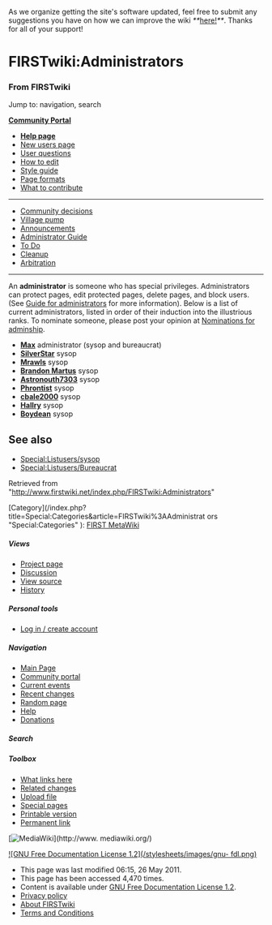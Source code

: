 As we organize getting the site's software updated, feel free to submit any
suggestions you have on how we can improve the wiki
_**_[here!](/index.php/User:Hallry/Suggestions "User:Hallry/Suggestions"
)_**_. Thanks for all of your support!

# FIRSTwiki:Administrators

### From FIRSTwiki

Jump to: navigation, search

**[Community Portal](/index.php/FIRSTwiki:Community_portal "FIRSTwiki:Community portal" )**

  * **[Help page](/index.php/FIRSTwiki:Help "FIRSTwiki:Help" )**
  * [New users page](/index.php/FIRSTwiki:New_users_page "FIRSTwiki:New users page" )
  * [User questions](/index.php/FIRSTwiki:User_questions "FIRSTwiki:User questions" )
  * [How to edit](/index.php/FIRSTwiki:How_does_one_edit_a_page "FIRSTwiki:How does one edit a page" )
  * [Style guide](/index.php/FIRSTwiki:Style_guide "FIRSTwiki:Style guide" )
  * [Page formats](/index.php/FIRSTwiki:Page_formats "FIRSTwiki:Page formats" )
  * [What to contribute](/index.php/FIRSTwiki:What_to_contribute "FIRSTwiki:What to contribute" )

* * *

  * [Community decisions](/index.php/FIRSTwiki:Community_decisions "FIRSTwiki:Community decisions" )
  * [Village pump](/index.php/FIRSTwiki:Village_pump "FIRSTwiki:Village pump" )
  * [Announcements](/index.php/FIRSTwiki:Announcements "FIRSTwiki:Announcements" )
  * [Administrator Guide](/index.php/FIRSTwiki:Guide_for_administrators "FIRSTwiki:Guide for administrators" )
  * [To Do](/index.php/FIRSTwiki:To_Do "FIRSTwiki:To Do" )
  * [Cleanup](/index.php/FIRSTwiki:Cleanup "FIRSTwiki:Cleanup" )
  * [Arbitration](/index.php/FIRSTwiki:Arbitration "FIRSTwiki:Arbitration" )  
---  
  
  
An **administrator** is someone who has special privileges. Administrators can
protect pages, edit protected pages, delete pages, and block users. (See
[Guide for administrators](/index.php/FIRSTwiki:Guide_for_administrators
"FIRSTwiki:Guide for administrators" ) for more information). Below is a list
of current administrators, listed in order of their induction into the
illustrious ranks. To nominate someone, please post your opinion at
[Nominations for adminship](/index.php/FIRSTwiki:Nominations_for_adminship
"FIRSTwiki:Nominations for adminship" ).

  * **[Max](/index.php/User:Max "User:Max" )** administrator (sysop and bureaucrat) 
  * **[SilverStar](/index.php/User:SilverStar "User:SilverStar" )** sysop 
  * **[Mrawls](/index.php/User:Mrawls "User:Mrawls" )** sysop 
  * **[Brandon Martus](/index.php/User:Brandon_Martus "User:Brandon Martus" )** sysop 
  * **[Astronouth7303](/index.php/User:Astronouth7303 "User:Astronouth7303" )** sysop 
  * **[Phrontist](/index.php/User:Phrontist "User:Phrontist" )** sysop 
  * **[cbale2000](/index.php/User:Cbale2000 "User:Cbale2000" )** sysop 
  * **[Hallry](/index.php/User:Hallry "User:Hallry" )** sysop 
  * **[Boydean](/index.php/User:Boydean "User:Boydean" )** sysop 

##  See also

  * [Special:Listusers/sysop](/index.php/Special:Listusers/sysop "Special:Listusers/sysop" )
  * [Special:Listusers/Bureaucrat](/index.php/Special:Listusers/Bureaucrat "Special:Listusers/Bureaucrat" )

Retrieved from "<http://www.firstwiki.net/index.php/FIRSTwiki:Administrators>"

[Category](/index.php?title=Special:Categories&article=FIRSTwiki%3AAdministrat
ors "Special:Categories" ): [FIRST
MetaWiki](/index.php/Category:FIRST_MetaWiki "Category:FIRST MetaWiki" )

##### Views

  * [Project page](/index.php/FIRSTwiki:Administrators)
  * [Discussion](/index.php/FIRSTwiki_talk:Administrators)
  * [View source](/index.php?title=FIRSTwiki:Administrators&action=edit)
  * [History](/index.php?title=FIRSTwiki:Administrators&action=history)

##### Personal tools

  * [Log in / create account](/index.php?title=Special:Userlogin&returnto=FIRSTwiki:Administrators)

[](/index.php/Main_Page "Main Page" )

##### Navigation

  * [Main Page](/index.php/Main_Page)
  * [Community portal](/index.php/FIRSTwiki:Community_portal)
  * [Current events](/index.php/Current_events)
  * [Recent changes](/index.php/Special:Recentchanges)
  * [Random page](/index.php/Special:Random)
  * [Help](/index.php/FIRSTwiki:Help)
  * [Donations](/index.php/FIRSTwiki:Site_support)

##### Search



##### Toolbox

  * [What links here](/index.php/Special:Whatlinkshere/FIRSTwiki:Administrators)
  * [Related changes](/index.php/Special:Recentchangeslinked/FIRSTwiki:Administrators)
  * [Upload file](/index.php/Special:Upload)
  * [Special pages](/index.php/Special:Specialpages)
  * [Printable version](/index.php?title=FIRSTwiki:Administrators&printable=yes)
  * [Permanent link](/index.php?title=FIRSTwiki:Administrators&oldid=79519)

[![MediaWiki](/skins/common/images/poweredby_mediawiki_88x31.png)](http://www.
mediawiki.org/)

[![GNU Free Documentation License 1.2](/stylesheets/images/gnu-
fdl.png)](http://www.gnu.org/copyleft/fdl.html)

  * This page was last modified 06:15, 26 May 2011.
  * This page has been accessed 4,470 times.
  * Content is available under [GNU Free Documentation License 1.2](http://www.gnu.org/copyleft/fdl.html "http://www.gnu.org/copyleft/fdl.html" ).
  * [Privacy policy](/index.php/FIRSTwiki:Privacy_policy "FIRSTwiki:Privacy policy" )
  * [About FIRSTwiki](/index.php/FIRSTwiki:About "FIRSTwiki:About" )
  * [Terms and Conditions](/index.php/FIRSTwiki:Terms_and_conditions "FIRSTwiki:Terms and conditions" )

